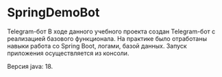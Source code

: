 # SpringDemoBot
Telegram-бот
В ходе данного учебного проекта создан Telegram-бот с реализацией базового функционала.
На практике было отработаны навыки работа со Spring Boot, логами, базой данных.
Запуск приложения осуществляется из консоли.

Версия java: 18.
